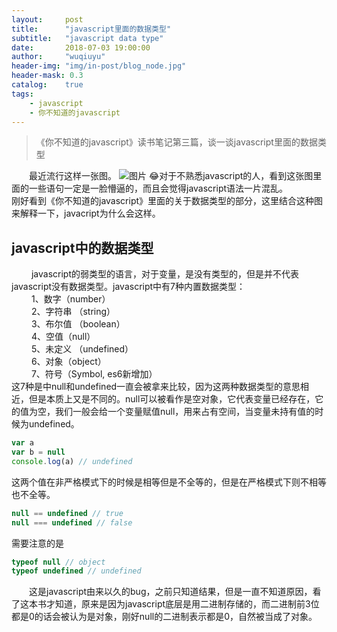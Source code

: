 ```yaml
---
layout:     post
title:      "javascript里面的数据类型"
subtitle:   "javascript data type"
date:       2018-07-03 19:00:00
author:     "wuqiuyu"
header-img: "img/in-post/blog_node.jpg"
header-mask: 0.3
catalog:    true
tags:
    - javascript
    - 你不知道的javascript
---
```



> 《你不知道的javascript》读书笔记第三篇，谈一谈javascript里面的数据类型

&emsp;&emsp;最近流行这样一张图。
![图片](https://wx1.sinaimg.cn/mw690/cfce7b59ly1fsvakh6wbsj20hr0k4q77.jpg)
😂对于不熟悉javascript的人，看到这张图里面的一些语句一定是一脸懵逼的，而且会觉得javascript语法一片混乱。<br/>刚好看到《你不知道的javascript》里面的关于数据类型的部分，这里结合这种图来解释一下，javacript为什么会这样。
## javascript中的数据类型
&emsp;&emsp; javascript的弱类型的语言，对于变量，是没有类型的，但是并不代表javascript没有数据类型。javascript中有7种内置数据类型：<br/>
&emsp;&emsp; 1、数字（number）<br/>
&emsp;&emsp; 2、字符串 （string）<br/>
&emsp;&emsp; 3、布尔值 （boolean）<br/>
&emsp;&emsp; 4、空值（null）<br/>
&emsp;&emsp; 5、未定义 （undefined）<br/>
&emsp;&emsp; 6、对象（object）<br/>
&emsp;&emsp; 7、符号（Symbol, es6新增加）<br/>
这7种是中null和undefined一直会被拿来比较，因为这两种数据类型的意思相近，但是本质上又是不同的。null可以被看作是空对象，它代表变量已经存在，它的值为空，我们一般会给一个变量赋值null，用来占有空间，当变量未持有值的时候为undefined。
```javascript
var a
var b = null
console.log(a) // undefined
```
这两个值在非严格模式下的时候是相等但是不全等的，但是在严格模式下则不相等也不全等。
```javascript
null == undefined // true
null === undefined // false
```
需要注意的是
```javascript
typeof null // object
typeof undefined // undefined
```
&emsp;&emsp;这是javascript由来以久的bug，之前只知道结果，但是一直不知道原因，看了这本书才知道，原来是因为javascript底层是用二进制存储的，而二进制前3位都是0的话会被认为是对象，刚好null的二进制表示都是0，自然被当成了对象。<br/>

